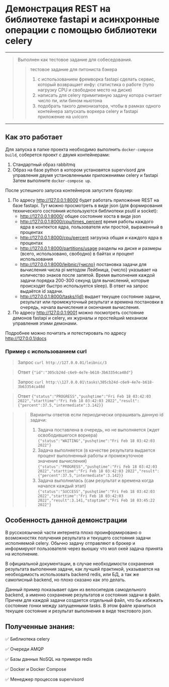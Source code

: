 # Демонстрация REST на библиотеке fastapi и асинхронные операции  с помощью библиотеки celery

___

> Выполнен как тестовое задание для собеседования.
>> тестовое задание для питониста бэкера
>> 1. с использованием фремворка fastapi сделать сервис, который возвращает инфу: статистика о работе (тупо нагрузку CPU и свободное место на диске)
>> 2. написать для celery примитивную задачу котора считает число пи, или бином ньютона
>> 3. подобрать такого демонизатора, чтобы в рамках одного контейнера запускать воркера celery и fastapi приложение на uvicorn

___


## Как это работает
Для запуска в папке проекта необходимо выполнить `docker-compose build`, соберется проект с двумя контейнерами:
1. Стандартный образ rabbitmq
2. Образ на базе python в котором установятся supervisord для управления двумя установленными приложениями celery и fastapi
Затем выполните `docker-compose up`.

После успешного запуска контейнеров запустите браузер:
1. По адресу http://127.0.0.1:8000 будет работать приложение REST на базе fastapi. Тут можно просмотреть в виде json (для формирования технического состояния используются библиотеки psutil и socket):
    - http://127.0.0.1:8000/ общее состояние хоста в виде json 
    - http://127.0.0.1:8000/cpu/times_percent время работы каждого ядра в контектсе ядра, пользователя или простой, выраженный в процентах
    - http://127.0.0.1:8000/cpu/percent загрузка общая и каждого ядра в процентах
    - http://127.0.0.1:8000/partitions/usage разделы на диске и размеры (всего, использовано, свободно) в байтах и процент использования
    - http://127.0.0.1:8000/leibnic/{число} постановка задачи для вычисления числа pi методом Лейбница, {число} указывает на количество знаков после запятой. Время выполнения каждой задачи порядка 200-300 секунд (для вычислений, которые происходят быстро используется sleep). В ответ на запрос выдаётся id задачи.
    - http://127.0.0.1:8000/tasks/{id} выдает текущее состояние задачи, результат или промежуточный результат и времена постановки в очередь, начала вычисления и окончания вычисления.
2. По адресу http://127.0.0.1:9001 можно посмотреть состояние демонов fastapi и celery, их журналы и простейший механизм управления этими демонами.

Подробнее можно почитать и потестировать по адресу http://127.0.0.1/docs

### Пример с использованием curl
> Запрос `curl http://127.0.0.01/leibnic/3`

> Ответ `{"id":"305cb24d-c6e9-4e7e-b618-3b63354ca48d"}`

> Запрос `curl http:\\127.0.0.01\tasks\305cb24d-c6e9-4e7e-b618-3b63354ca48d`

> Ответ `{"status":"PROGRESS","pushqtime":"Fri Feb 18 03:42:03 2022","starttime":"Fri Feb 18 03:42:03 2022","result":{"percent":37.5,"intermediate":3.142}}`

>> Варианты ответов если периодически опрашивать данную id задачи:
>> 1. Задача поставлена в очередь, но не выполняется (ждет освободившегося воркера) `{"status":"WAITING","pushqtime":"Fri Feb 18 03:42:03 2022"}`
>> 2. Задача выполняется (в качестве результата выдается процент выполненный работы и промежуточное значение вычисления)
`{"status":"PROGRESS","pushqtime":"Fri Feb 18 03:42:03 2022","starttime":"Fri Feb 18 03:42:03 2022","result":{"percent":37.5,"intermediate":3.142}}`
>> 3. Задача выполнилась (сам результат и времена когда начался каждый этап) `{"status":"SUCCESS","pushqtime":"Fri Feb 18 03:42:03 2022","starttime":"Fri Feb 18 03:42:03 2022","result":3.141,"stoptime":"Fri Feb 18 03:45:22 2022"}`

## Особенность данной демонстрации

В русскоязычной части интернета плохо проинформировано о возможностях получения результата и текущего состояния задачи исполняемой celery. Обычно задачу отправляют в брокер и информируют пользователя через вьюшку что мол окей задача принята на исполнение.

В официальной документации, в случае необходимости сохранения результата выполенния задачи, как лучшей практикой, указывается на необходимость использовать backend redis, или БД, а так же самописный backend, но плохо сказано как это делать. 

Данный пример показывает один из велосипедов самодельного backend, а именно сохранение результатов и состояния задачи в файл. Причем для каждой задачи создается отдельный файл, что бы избежать состояние гонки между запущенными tasks. В этом файле храниться текущее состояние и результат выполнения в виде текстового json.

## Полученные знания:
:white_check_mark: Библиотека celery

:white_check_mark: Очереди AMQP

:white_check_mark: Базы данных NoSQL на примере redis

:white_check_mark: Docker и Docker Compose

:white_check_mark: Менеджер процессов supervisord

